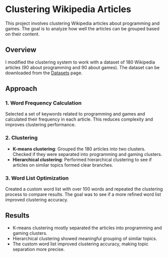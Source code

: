 # Clustering Wikipedia Articles

This project involves clustering Wikipedia articles about programming and games. The goal is to analyze how well the articles can be grouped based on their content.

## Overview  
I modified the clustering system to work with a dataset of 180 Wikipedia articles (90 about programming and 90 about games). The dataset can be downloaded from the [Datasets](https://coursepress.lnu.se/courses/web-intelligence/assignments/datasets) page.  

## Approach  
### **1. Word Frequency Calculation**  
Selected a set of keywords related to programming and games and calculated their frequency in each article. This reduces complexity and improves clustering performance.

### **2. Clustering**  
- **K-means clustering**: Grouped the 180 articles into two clusters. Checked if they were separated into programming and gaming clusters.  
- **Hierarchical clustering**: Performed hierarchical clustering to see if articles on similar topics formed clear branches.  

### **3. Word List Optimization**  
Created a custom word list with over 100 words and repeated the clustering process to compare results. The goal was to see if a more refined word list improved clustering accuracy.  

## Results  
- K-means clustering mostly separated the articles into programming and gaming clusters.  
- Hierarchical clustering showed meaningful grouping of similar topics.  
- The custom word list improved clustering accuracy, making topic separation more precise.  
